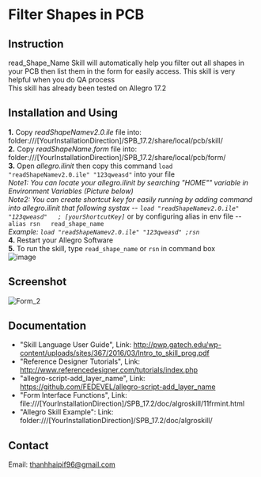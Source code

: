 # Filter Shapes in PCB

## Instruction
  read_Shape_Name Skill will automatically help you filter out all shapes in your PCB then list them in the form for easily access. This skill is very helpful when you do QA process\
  This skill has already been tested on Allegro 17.2
  
 ## Installation and Using
   **1.** Copy *readShapeNamev2.0.ile* file into: folder:///[YourInstallationDirection]/SPB_17.2/share/local/pcb/skill/ \
   **2.** Copy *readShapeName.form* file into: folder:///[YourInstallationDirection]/SPB_17.2/share/local/pcb/form/ \
   **3.** Open *allegro.ilinit* then copy this command `load "readShapeNamev2.0.ile" "123qweasd"` into your file \
   *Note1: You can locate your allegro.ilinit by searching "HOME"" variable in Environment Variables (Picture below)* \
   *Note2: You can create shortcut key for easily running by adding command into allegro.ilinit that following systax -- `load "readShapeNamev2.0.ile" "123qweasd"	 ; [yourShortcutKey]`*  or by configuring alias in env file -- `alias rsn	read_shape_name`\
   *Example: `load "readShapeNamev2.0.ile" "123qweasd" ;rsn`* \
   **4.** Restart your Allegro Software \
   **5.** To run the skill, type `read_shape_name` or  `rsn` in command box\
   ![image](https://user-images.githubusercontent.com/64115895/159395511-764a7081-957e-4277-89ff-a0c5de4f153b.png)
   
## Screenshot
![Form_2](https://user-images.githubusercontent.com/64115895/159330333-0f60a936-d320-4874-b7af-1b0fdf578a59.JPG)

 ## Documentation
 *  "Skill Language User Guide", Link: http://pwp.gatech.edu/wp-content/uploads/sites/367/2016/03/Intro_to_skill_prog.pdf
 *  "Reference Designer Tutorials", Link: http://www.referencedesigner.com/tutorials/index.php
 *  "allegro-script-add_layer_name", Link: https://github.com/FEDEVEL/allegro-script-add_layer_name
 *  "Form Interface Functions", Link: file:///[YourInstallationDirection]/SPB_17.2/doc/algroskill/11frmint.html
 *  "Allegro Skill Example": Link: folder:///[YourInstallationDirection]/SPB_17.2/doc/algroskill/
 
 ## Contact
 Email: thanhhaipif96@gmail.com

 

